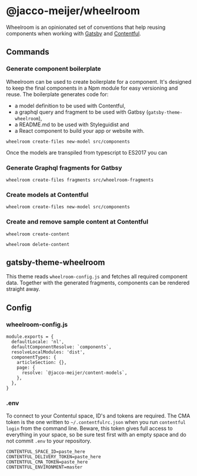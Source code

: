 # @jacco-meijer/wheelroom

Wheelroom is an opinionated set of conventions that help reusing components when
working with [Gatsby](https://www.gatsbyjs.org) and
[Contentful](https://www.contentful.com).

## Commands

### Generate component boilerplate

Wheelroom can be used to create boilerplate for a component. It's designed to
keep the final components in a Npm module for easy versioning and reuse. The
boilerplate generates code for:

- a model definition to be used with Contentful,
- a graphql query and fragment to be used with Gatbsy (`gatsby-theme-wheelroom`),
- a README.md to be used with Styleguidist and
- a React component to build your app or website with.

```
wheelroom create-files new-model src/components
```

Once the models are transpiled from typescript to ES2017 you can

### Generate Graphql fragments for Gatbsy

```
wheelroom create-files fragments src/wheelroom-fragments
```

### Create models at Contentful

```
wheelroom create-files new-model src/components
```

### Create and remove sample content at Contentful
```
wheelroom create-content
```

```
wheelroom delete-content
```

## gatsby-theme-wheelroom

This theme reads `wheelroom-config.js` and fetches all required component data.
Together with the generated fragments, components can be rendered straight away.


## Config

### wheelroom-config.js
```
module.exports = {
  defaultLocale: 'nl',
  defaultComponentResolve: `components`,
  resolveLocalModules: 'dist',
  componentTypes: {
    articleSection: {},
    page: {
      resolve: `@jacco-meijer/content-models`,
    },
  },
}
```

### .env

To connect to your Contentul space, ID's and tokens are required. The CMA token
is the one written to `~/.contentfulrc.json` when you run `contentful login`
from the command line. Beware, this token gives full access to everything in
your space, so be sure test first with an empty space and do not commit `.env`
to your repository.

```
CONTENTFUL_SPACE_ID=paste_here
CONTENTFUL_DELIVERY_TOKEN=paste_here
CONTENTFUL_CMA_TOKEN=paste_here
CONTENTFUL_ENVIRONMENT=master
```